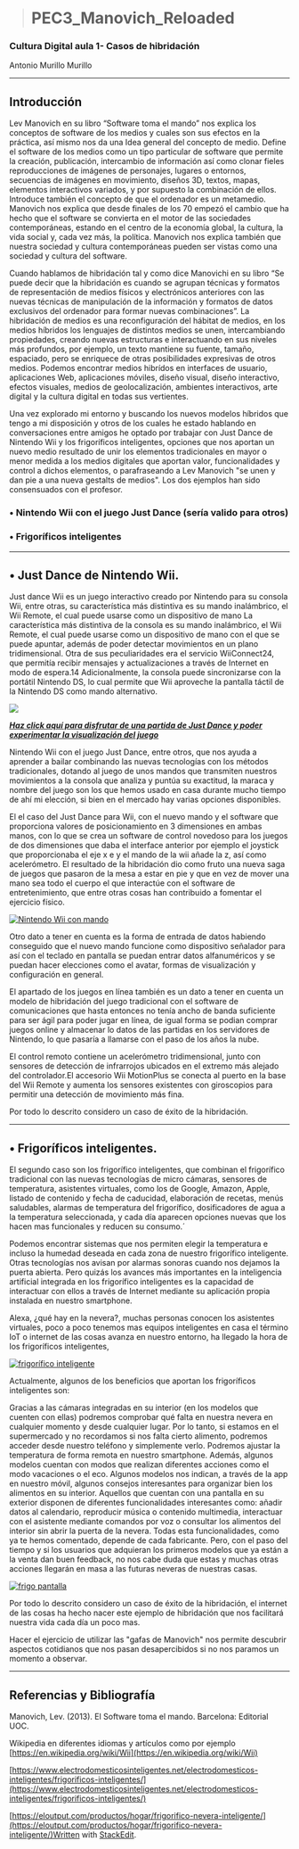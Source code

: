 
> # PEC3_Manovich_Reloaded

### [](https://github.com/antoniomurillomurillo/PEC3#cultura-digital-aula-1--casos-de-hibridaci%C3%B3n)Cultura Digital aula 1- Casos de hibridación

Antonio Murillo Murillo

----------

## [](https://github.com/antoniomurillomurillo/PEC3#introducci%C3%B3n)Introducción

Lev Manovich en su libro “Software toma el mando” nos explica los conceptos de software de los medios y cuales son sus efectos en la práctica, así mismo nos da una Idea general del concepto de medio. Define el software de los medios como un tipo particular de software que permite la creación, publicación, intercambio de información así como clonar fieles reproducciones de imágenes de personajes, lugares o entornos, secuencias de imágenes en movimiento, diseños 3D, textos, mapas, elementos interactivos variados, y por supuesto la combinación de ellos. Introduce también el concepto de que el ordenador es un metamedio. Manovich nos explica que desde finales de los 70 empezó el cambio que ha hecho que el software se convierta en el motor de las sociedades contemporáneas, estando en el centro de la economía global, la cultura, la vida social y, cada vez más, la política. Manovich nos explica también que nuestra sociedad y cultura contemporáneas pueden ser vistas como una sociedad y cultura del software.

Cuando hablamos de hibridación tal y como dice Manovichi en su libro “Se puede decir que la hibridación es cuando se agrupan técnicas y formatos de representación de medios físicos y electrónicos anteriores con las nuevas técnicas de manipulación de la información y formatos de datos exclusivos del ordenador para formar nuevas combinaciones”. La hibridación de medios es una reconfiguración del hábitat de medios, en los medios híbridos los lenguajes de distintos medios se unen, intercambiando propiedades, creando nuevas estructuras e interactuando en sus niveles más profundos, por ejemplo, un texto mantiene su fuente, tamaño, espaciado, pero se enriquece de otras posibilidades expresivas de otros medios. Podemos encontrar medios hibrídos en interfaces de usuario, aplicaciones Web, aplicaciones móviles, diseño visual, diseño interactivo, efectos visuales, medios de geolocalización, ambientes interactivos, arte digital y la cultura digital en todas sus vertientes.

Una vez explorado mi entorno y buscando los nuevos modelos híbridos que tengo a mi disposición y otros de los cuales he estado hablando en conversaciones entre amigos he optado por trabajar con Just Dance de Nintendo Wii y los frigoríficos inteligentes, opciones que nos aportan un nuevo medio resultado de unir los elementos tradicionales en mayor o menor medida a los medios digitales que aportan valor, funcionalidades y control a dichos elementos, o parafraseando a Lev Manovich "se unen y dan pie a una nueva gestalts de medios". Los dos ejemplos han sido consensuados con el profesor.

### [](https://github.com/antoniomurillomurillo/PEC3#-nintendo-wii-con-el-juego-just-dance-ser%C3%ADa-valido-para-otros)• Nintendo Wii con el juego Just Dance (sería valido para otros)

### [](https://github.com/antoniomurillomurillo/PEC3#-frigor%C3%ADficos-inteligentes)• Frigoríficos inteligentes

----------

## [](https://github.com/antoniomurillomurillo/PEC3#-just-dance-de-nintendo-wii)• Just Dance de Nintendo Wii.

Just dance Wii es un juego interactivo creado por Nintendo para su consola Wii, entre otras, su característica más distintiva es su mando inalámbrico, el Wii Remote, el cual puede usarse como un dispositivo de mano La característica más distintiva de la consola es su mando inalámbrico, el Wii Remote, el cual puede usarse como un dispositivo de mano con el que se puede apuntar, además de poder detectar movimientos en un plano tridimensional. Otra de sus peculiaridades era el servicio WiiConnect24, que permitía recibir mensajes y actualizaciones a través de Internet en modo de espera.14​ Adicionalmente, la consola puede sincronizarse con la portátil Nintendo DS, lo cual permite que Wii aproveche la pantalla táctil de la Nintendo DS como mando alternativo.

[![](https://camo.githubusercontent.com/745edd7fe26791ee61a1f2dceeedb8a828e1e01b3eda6393dad34815b120c27e/68747470733a2f2f696d672e796f75747562652e636f6d2f76692f5674537a414d6c486170492f687164656661756c742e6a7067)](https://camo.githubusercontent.com/745edd7fe26791ee61a1f2dceeedb8a828e1e01b3eda6393dad34815b120c27e/68747470733a2f2f696d672e796f75747562652e636f6d2f76692f5674537a414d6c486170492f687164656661756c742e6a7067 "Pantalla del juego Just Dance")

[***Haz click aquí para disfrutar de una partida de Just Dance y poder experimentar la visualización del juego***](https://youtu.be/a1zQ1xOjZnk "Partida del juego Just Dance")

Nintendo Wii con el juego Just Dance, entre otros, que nos ayuda a aprender a bailar combinando las nuevas tecnologías con los métodos tradicionales, dotando al juego de unos mandos que transmiten nuestros movimientos a la consola que analiza y puntúa su exactitud, la maraca y nombre del juego son los que hemos usado en casa durante mucho tiempo de ahí mi elección, si bien en el mercado hay varias opciones disponibles.

El el caso del Just Dance para Wii, con el nuevo mando y el software que proporciona valores de posicionamiento en 3 dimensiones en ambas manos, con lo que se crea un software de control novedoso para los juegos de dos dimensiones que daba el interface anterior por ejemplo el joystick que proporcionaba el eje x e y el mando de la wii añade la z, así como acelerómetro. El resultado de la hibridación dio como fruto una nueva saga de juegos que pasaron de la mesa a estar en pie y que en vez de mover una mano sea todo el cuerpo el que interactúe con el software de entretenimiento, que entre otras cosas han contribuido a fomentar el ejercicio físico.

[![Nintendo Wii con mando](https://camo.githubusercontent.com/df6d2823799405831d362536a0aaaf7c3acdae439a5d0a644f0b932bc429708d/68747470733a2f2f74682e62696e672e636f6d2f74682f69642f4f49502e36475477447442787177735672354745687769753567486148613f773d31363726683d31383026633d3726723d30266f3d35267069643d312e37)](https://camo.githubusercontent.com/df6d2823799405831d362536a0aaaf7c3acdae439a5d0a644f0b932bc429708d/68747470733a2f2f74682e62696e672e636f6d2f74682f69642f4f49502e36475477447442787177735672354745687769753567486148613f773d31363726683d31383026633d3726723d30266f3d35267069643d312e37  "Nintendo Wii con mando Wii Remote y Nunchuk")

Otro dato a tener en cuenta es la forma de entrada de datos habiendo conseguido que el nuevo mando funcione como dispositivo señalador para así con el teclado en pantalla se puedan entrar datos alfanuméricos y se puedan hacer elecciones como el avatar, formas de visualización y configuración en general.

El apartado de los juegos en línea también es un dato a tener en cuenta un modelo de hibridación del juego tradicional con el software de comunicaciones que hasta entonces no tenía ancho de banda suficiente para ser ágil para poder jugar en línea, de igual forma se podian comprar juegos online y almacenar lo datos de las partidas en los servidores de Nintendo, lo que pasaría a llamarse con el paso de los años la nube.

El control remoto contiene un acelerómetro tridimensional, junto con sensores de detección de infrarrojos ubicados en el extremo más alejado del controlador.El accesorio Wii MotionPlus se conecta al puerto en la base del Wii Remote y aumenta los sensores existentes con giroscopios para permitir una detección de movimiento más fina.

Por todo lo descrito considero un caso de éxito de la hibridación.

----------

## [](https://github.com/antoniomurillomurillo/PEC3#-frigor%C3%ADficos-inteligentes-1)• Frigoríficos inteligentes.

El segundo caso son los frigorífico inteligentes, que combinan el frigorífico tradicional con las nuevas tecnologías de micro cámaras, sensores de temperatura, asistentes virtuales, como los de Google, Amazon, Apple, listado de contenido y fecha de caducidad, elaboración de recetas, menús saludables, alarmas de temperatura del frigorífico, dosificadores de agua a la temperatura seleccionada, y cada día aparecen opciones nuevas que los hacen mas funcionales y reducen su consumo.´

Podemos encontrar sistemas que nos permiten elegir la temperatura e incluso la humedad deseada en cada zona de nuestro frigorífico inteligente. Otras tecnologías nos avisan por alarmas sonoras cuando nos dejamos la puerta abierta. Pero quizás los avances más importantes en la inteligencia artificial integrada en los frigorífico inteligentes es la capacidad de interactuar con ellos a través de Internet mediante su aplicación propia instalada en nuestro smartphone.

Alexa, ¿qué hay en la nevera?, muchas personas conocen los asistentes virtuales, poco a poco tenemos mas equipos inteligentes en casa el término IoT o internet de las cosas avanza en nuestro entorno, ha llegado la hora de los frigoríficos inteligentes,

[![frigorífico inteligente](https://camo.githubusercontent.com/3e278950ece6060fe32930ed64da2eb7e4b6f5366602cbab4f631054e44bce9f/68747470733a2f2f656c6f75747075742e636f6d2f6170702f75706c6f6164732d656c6f75747075742e636f6d2f323032312f30342f667269676f72696669636f732d696e74656c6967656e7465732d312e6a7067)](https://camo.githubusercontent.com/3e278950ece6060fe32930ed64da2eb7e4b6f5366602cbab4f631054e44bce9f/68747470733a2f2f656c6f75747075742e636f6d2f6170702f75706c6f6164732d656c6f75747075742e636f6d2f323032312f30342f667269676f72696669636f732d696e74656c6967656e7465732d312e6a7067 "App de un frigorífico inteligente")


Actualmente, algunos de los beneficios que aportan los frigoríficos inteligentes son:

Gracias a las cámaras integradas en su interior (en los modelos que cuenten con ellas) podremos comprobar qué falta en nuestra nevera en cualquier momento y desde cualquier lugar. Por lo tanto, si estamos en el supermercado y no recordamos si nos falta cierto alimento, podremos acceder desde nuestro teléfono y simplemente verlo. Podremos ajustar la temperatura de forma remota en nuestro smartphone. Además, algunos modelos cuentan con modos que realizan diferentes acciones como el modo vacaciones o el eco. Algunos modelos nos indican, a través de la app en nuestro móvil, algunos consejos interesantes para organizar bien los alimentos en su interior. Aquellos que cuentan con una pantalla en su exterior disponen de diferentes funcionalidades interesantes como: añadir datos al calendario, reproducir música o contenido multimedia, interactuar con el asistente mediante comandos por voz o consultar los alimentos del interior sin abrir la puerta de la nevera. Todas esta funcionalidades, como ya te hemos comentado, depende de cada fabricante. Pero, con el paso del tiempo y si los usuarios que adquieran los primeros modelos que ya están a la venta dan buen feedback, no nos cabe duda que estas y muchas otras acciones llegarán en masa a las futuras neveras de nuestras casas.

[![frigo pantalla](https://camo.githubusercontent.com/4af56a65b700ba1747cce5cb7b06a6419f7138f7c13cc9789fb780aaf65c72fc/68747470733a2f2f656c6f75747075742e636f6d2f6170702f75706c6f6164732d656c6f75747075742e636f6d2f323032312f30342f667269676f72696669636f732d696e74656c6967656e7465732d332e6a7067)](https://camo.githubusercontent.com/4af56a65b700ba1747cce5cb7b06a6419f7138f7c13cc9789fb780aaf65c72fc/68747470733a2f2f656c6f75747075742e636f6d2f6170702f75706c6f6164732d656c6f75747075742e636f6d2f323032312f30342f667269676f72696669636f732d696e74656c6967656e7465732d332e6a7067 "Frigorífico con asistente y pantalla incorporados")


Por todo lo descrito considero un caso de éxito de la hibridación, el internet de las cosas ha hecho nacer este ejemplo de hibridación que nos facilitará nuestra vida cada día un poco mas.

Hacer el ejercicio de utilizar las "gafas de Manovich" nos permite descubrir aspectos cotidianos que nos pasan desapercibidos si no nos paramos un momento a observar.

----------

## [](https://github.com/antoniomurillomurillo/PEC3#referencias-y-bibliograf%C3%ADa)Referencias y Bibliografía

Manovich, Lev. (2013). El Software toma el mando. Barcelona: Editorial UOC.

Wikipedia en diferentes idiomas y artículos como por ejemplo  [https://en.wikipedia.org/wiki/Wii](https://en.wikipedia.org/wiki/Wii)

[https://www.electrodomesticosinteligentes.net/electrodomesticos-inteligentes/frigorificos-inteligentes/](https://www.electrodomesticosinteligentes.net/electrodomesticos-inteligentes/frigorificos-inteligentes/)

[https://eloutput.com/productos/hogar/frigorifico-nevera-inteligente/](https://eloutput.com/productos/hogar/frigorifico-nevera-inteligente/)Written with [StackEdit](https://stackedit.io/).
